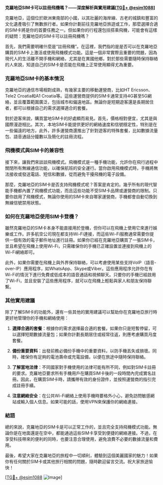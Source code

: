 **克羅地亞SIM卡可以註冊飛機嗎？——深度解析與實用建議[[TG💪+ @esim1088](https://t.me/s/esim1088)]**

克羅地亞，這個位於歐洲東南部的小國，以其壯麗的海岸線、古老的城鎮和豐富的文化遺產吸引了無數旅行者。如果你計劃前往克羅地亞旅遊或工作，那麼選擇合適的SIM卡將是你的首要任務之一。但如果你的行程還包括搭乘飛機，可能會有這樣的疑問：克羅地亞的SIM卡可以註冊飛機嗎？

首先，我們需要明確什麼是“註冊飛機”。在這裡，我們指的是是否可以在克羅地亞購買的SIM卡上激活或使用飛機模式功能。這是一個非常實際且重要的問題，因為現代人的生活離不開手機和網絡，尤其是在異國他鄉。對於那些需要隨時保持聯絡的人來說，知道自己的SIM卡是否能在飛機上正常使用顯得尤為重要。

### 克羅地亞SIM卡的基本情況

克羅地亞的通信市場相對成熟，有幾家主要的移動運營商，比如HT Ericsson、Tele2 Croatia和A1 Croatia等。這些運營商提供的SIM卡通常支持4G甚至5G網絡，並且覆蓋範圍廣泛，包括城市和偏遠地區。無論你是短期遊客還是長期居住者，都可以根據自己的需求選擇適合的套餐。

對於遊客來說，購買當地SIM卡的好處顯而易見。首先，價格相對便宜，尤其是與國際漫遊相比。其次，本地SIM卡能提供更好的網絡速度和信號穩定性，特別是在一些偏遠的地方。此外，許多運營商還推出了針對遊客的特殊套餐，比如數據流量包、語音通話分鐘數以及簡化的註冊流程。

### 飛機模式與SIM卡的兼容性

接下來，讓我們來談談飛機模式。飛機模式是一種手機功能，允許你在飛行過程中關閉所有無線通信功能，以確保航班的安全運行。當你啟用飛機模式時，手機將無法接收或發送電話、短信和數據，從而避免干擾飛機的電子設備。

那麼，克羅地亞的SIM卡是否支持飛機模式呢？答案是肯定的。幾乎所有的現代智能手機都內置了飛機模式功能，而且這些功能不受SIM卡品牌或運營商的限制。只要你啟用了飛機模式，無論你使用的SIM卡來自哪家運營商，手機都會自動切換到無線信號禁用狀態。

### 如何在克羅地亞使用SIM卡登機？

雖然克羅地亞的SIM卡本身不能直接用於登機，但你可以在飛機上使用它來進行娛樂或工作。許多航空公司現在都支持Wi-Fi連接，而這些Wi-Fi服務通常需要你提供一個有效的電子郵件地址進行註冊。如果你已經在克羅地亞購買了一張SIM卡，並且希望在飛機上使用Wi-Fi，只需確保你的手機已正確設置並連接到飛機上的Wi-Fi網絡即可。

此外，如果你需要在飛機上與外界保持聯絡，可以考慮使用某些支持VoIP（語音-over-IP）應用程序，如WhatsApp、Skype或Viber。這些應用程序允許你在有Wi-Fi的情況下進行免費或低成本的語音通話和視頻聊天。只要你的手機已經啟用了Wi-Fi，並且安裝了這些應用程序，就可以在飛機上輕鬆與家人和朋友保持聯繫。

### 其他實用建議

除了了解SIM卡的功能外，還有一些其他的實用建議可以幫助你在克羅地亞旅行時更好地管理你的手機和網絡使用：

1. **選擇合適的套餐**：根據你的需求選擇最合適的套餐。如果你只是短暫停留，可以選擇短期數據流量包；如果你計劃長期居住或經常往返，則應考慮購買月度套餐。
   
2. **備份重要資料**：出發前務必備份手機中的重要資料，以防手機丟失或損壞。同時，確保你有足夠的電池壽命或充電設備，以便在旅途中隨時保持聯絡。

3. **了解當地法律**：不同國家對手機使用的法律可能有所不同，例如對SIM卡註冊的要求。克羅地亞要求所有手機用戶在購買SIM卡後的一段時間內完成實名註冊。因此，在購買SIM卡時，請攜帶有效的身份證件，並按照運營商的指引完成註冊手續。

4. **注意網絡安全**：在公共Wi-Fi網絡上使用手機時要格外小心，避免訪問敏感網站或輸入個人信息。如果可能的話，使用VPN來保護你的網絡連接。

### 結語

總的來說，克羅地亞的SIM卡是可以正常工作的，並且完全支持飛機模式功能。無論你是在地面還是在空中，都能通過這些SIM卡享受到便捷的網絡連接。不過，在享受科技帶來的便利的同時，也要注意合理使用，避免浪費不必要的數據流量和費用。

最後，希望大家在克羅地亞的旅程中一切順利，體驗到這個美麗國家的魅力！如果你有任何關於SIM卡或其他旅行相關的問題，隨時歡迎留言交流。祝大家旅途愉快！

[[TG💪+ @esim1088](https://t.me/s/esim1088) ![Image](https://i.postimg.cc/4NQfJmqS/Snipaste-2025-05-13-00-14-12.png)]